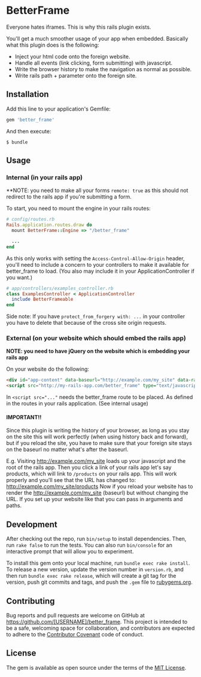 # BetterFrame

Everyone hates iframes. This is why this rails plugin exists.

You'll get a much smoother usage of your app when embedded.
Basically what this plugin does is the following:

* Inject your html code onto the foreign website.
* Handle all events (link clicking, form submitting) with javascript.
* Write the browser history to make the navigation as normal as possible.
* Write rails path + parameter onto the foreign site.

## Installation

Add this line to your application's Gemfile:

```ruby
gem 'better_frame'
```

And then execute:

    $ bundle

## Usage

### Internal (in your rails app)

**NOTE: you need to make all your forms `remote: true` as this should not
  redirect to the rails app if you're submitting a form.

To start, you need to mount the engine in your rails routes:

```ruby
# config/routes.rb
Rails.application.routes.draw do
  mount BetterFrame::Engine => "/better_frame"

  ...
end
```

As this only works with setting the `Access-Control-Allow-Origin` header, you'll
need to include a concern to your controllers to make it available for
better_frame to load. (You also may include it in your ApplicationController if
you want.)

```ruby
# app/controllers/examples_controller.rb
class ExamplesController < ApplicationController
  include BetterFrameable
end
```

Side note: If you have `protect_from_forgery with: ...` in your controller you
have to delete that because of the cross site origin requests.

### External (on your website which should embed the rails app)

**NOTE: you need to have jQuery on the website which is embedding your rails
  app**

On your website do the following:

```html
<div id="app-content" data-baseurl="http://example.com/my_site" data-railsurl="http://my-rails-app.com"></div>
<script src="http://my-rails-app.com/better_frame" type="text/javascript"></script>
```

In `<script src="..."` needs the better_frame route to be placed. As defined in
the routes in your rails application. (See internal usage)

#### IMPORTANT!!

Since this plugin is writing the history of your browser, as long as you stay on the site this
will work perfectly (when using history back and forward), but if you reload the
site, you have to make sure that your foreign site stays on the baseurl no
matter what's after the baseurl.

E.g.
Visiting http://example.com/my_site loads up your javascript and the root of the
rails app. Then you click a link of your rails app let's say products, which
will link to `/products` on your rails app. This will work properly and you'll
see that the URL has changed to: http://example.com/my_site/products
Now if you reload your website has to render the http://example.com/my_site
(baseurl) but without changing the URL. If you set up your website like that you
can pass in arguments and paths.

## Development

After checking out the repo, run `bin/setup` to install dependencies. Then, run `rake false` to run the tests. You can also run `bin/console` for an interactive prompt that will allow you to experiment.

To install this gem onto your local machine, run `bundle exec rake install`. To release a new version, update the version number in `version.rb`, and then run `bundle exec rake release`, which will create a git tag for the version, push git commits and tags, and push the `.gem` file to [rubygems.org](https://rubygems.org).

## Contributing

Bug reports and pull requests are welcome on GitHub at https://github.com/[USERNAME]/better_frame. This project is intended to be a safe, welcoming space for collaboration, and contributors are expected to adhere to the [Contributor Covenant](contributor-covenant.org) code of conduct.


## License

The gem is available as open source under the terms of the [MIT License](http://opensource.org/licenses/MIT).
